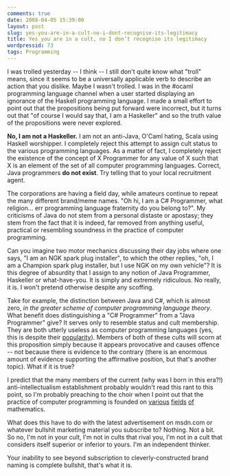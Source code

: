 ```yaml
---
comments: true
date: 2008-04-05 15:39:00
layout: post
slug: yes-you-are-in-a-cult-no-i-dont-recognise-its-legitimacy
title: Yes you are in a cult, no I don’t recognise its legitimacy
wordpressid: 73
tags: Programming
---
```



I was trolled yesterday -- I think -- I still don't quite know what "troll" means, since it seems to be a universally applicable verb to describe an action that you dislike. Maybe I wasn't trolled. I was in the #ocaml programming language channel when a user started displaying an ignorance of the Haskell programming language. I made a small effort to point out that the propositions being put forward were incorrect, but it turns out that "of course I would say that, I am a Haskeller" and so the truth value of the propositions were never explored.

**No, I am not a Haskeller.** I am not an anti-Java, O'Caml hating, Scala using Haskell worshipper. I completely reject this attempt to assign cult status to the various programming languages. As a matter of fact, I completely reject the existence of the concept of X Programmer for any value of X such that X is an element of the set of all computer programming languages. Correct, Java programmers **do not exist**. Try telling that to your local recruitment agent.

The corporations are having a field day, while amateurs continue to repeat the many different brand/meme names. "Oh hi, I am a C# Programmer, what religion... err programming language fraternity do you belong to?". My criticisms of Java do not stem from a personal distaste or apostasy; they stem from the fact that it is indeed, far removed from anything useful, practical or resembling soundness in the practice of computer programming.

Can you imagine two motor mechanics discussing their day jobs where one says, "I am an NGK spark plug installer", to which the other replies, "oh, I am a Champion spark plug installer, but I use NGK on my own vehicle"? It is this degree of absurdity that I assign to any notion of Java Programmer, Haskeller or what-have-you. It is simply and extremely ridiculous. No really, it is. I won't pretend otherwise despite any scoffing.

Take for example, the distinction between Java and C#, which is almost zero, _in the greater scheme of computer programming language theory_. What benefit does distinguishing a "C# Programmer" from a "Java Programmer" give? It serves only to resemble status and cult membership. They are both utterly useless as computer programming languages (yes, this is despite their [popularity](http://en.wikipedia.org/wiki/Argumentum_ad_populum)). Members of both of these cults will scorn at this proposition simply because it appears provocative and causes offence -- not because there is evidence to the contrary (there is an enormous amount of evidence supporting the affirmative position, but that's another topic). What if it is true?

I predict that the many members of the current (why was I born in this era?!) anti-intellectualism establishment probably wouldn't read this rant to this point, so I'm probably preaching to the choir when I point out that the practice of computer programming is founded on [various](http://en.wikipedia.org/wiki/Lambda_calculus) [fields](http://en.wikipedia.org/wiki/Curry-Howard) [of](http://en.wikipedia.org/wiki/Combinatory_logic) mathematics.

What does this have to do with the latest advertisement on msdn.com or whatever bullshit marketing material you subscribe to? Nothing. Not a bit. So no, I'm not in your cult, I'm not in cults that rival you, I'm not in a cult that considers itself superior or inferior to yours. I'm an independent thinker.

Your inability to see beyond subscription to cleverly-constructed brand naming is complete bullshit, that's what it is.

